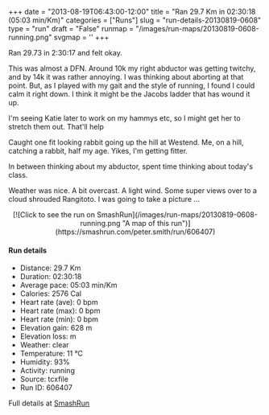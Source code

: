+++
date = "2013-08-19T06:43:00-12:00"
title = "Ran 29.7 Km in 02:30:18 (05:03 min/Km)"
categories = ["Runs"]
slug = "run-details-20130819-0608"
type = "run"
draft = "False"
runmap = "/images/run-maps/20130819-0608-running.png"
svgmap = '<polyline points="32 58, 33 56, 33 55, 30 55, 27 56, 27 56, 22 60, 22 60, 16 62, 15 61, 15 61, 15 59, 13 58, 11 58, 9 59, 5 58, 4 55, 0 52, 1 51, 4 50, 9 48, 9 48, 12 45, 17 45, 17 41, 17 39, 17 38, 19 37, 19 38, 19 40, 21 41, 22 42, 26 44, 27 44, 29 41, 31 38, 32 38, 32 39, 30 41, 30 41, 43 45, 45 46, 49 47, 57 47, 58 48, 61 50, 64 51, 68 51, 72 49, 75 50, 76 50, 78 48, 77 46, 77 46, 77 45, 81 45, 83 44, 85 45, 87 47, 88 47, 90 47, 92 46, 97 49, 100 49, 97 48, 92 46, 90 47, 87 47, 86 47, 86 45, 83 44, 81 45, 77 45, 77 47, 78 48, 77 50, 75 50, 72 49, 69 51, 65 51, 64 51, 61 50, 57 47, 55 47, 51 47, 50 49, 47 48, 45 49">'
+++

Ran 29.73 in 2:30:17 and felt okay. 

This was almost a DFN. Around 10k my right abductor was getting twitchy, and by 14k it was rather annoying. I was thinking about aborting at that point. But, as I played with my gait and the style of running, I found I could calm it right down. I think it might be the Jacobs ladder that has wound it up. 

I'm seeing Katie later to work on my hammys etc, so I might get her to stretch them out. That'll help

Caught one fit looking rabbit going up the hill at Westend. Me, on a hill, catching a rabbit, half my age. Yikes, I'm getting fitter. 

In between thinking about my abductor, spent time thinking about today's class. 

Weather was nice. A bit overcast. A light wind. Some super views over to a cloud shrouded Rangitoto. I was going to take a picture ...

<!--more-->

<center>
[![Click to see the run on SmashRun](/images/run-maps/20130819-0608-running.png "A map of this run")](https://smashrun.com/peter.smith/run/606407)
</center>

#### Run details

* Distance: 29.7 Km
* Duration: 02:30:18
* Average pace: 05:03 min/Km
* Calories: 2576 Cal
* Heart rate (ave): 0 bpm
* Heart rate (max): 0 bpm
* Heart rate (min): 0 bpm
* Elevation gain: 628 m
* Elevation loss:  m
* Weather: clear
* Temperature: 11 &deg;C
* Humidity: 93%
* Activity: running
* Source: tcxfile
* Run ID: 606407

Full details at [SmashRun](https://smashrun.com/peter.smith/run/606407)